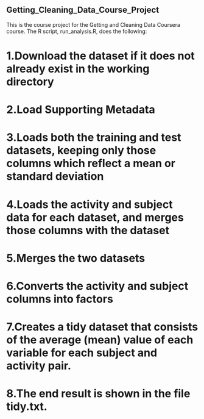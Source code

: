 ## Getting_Cleaning_Data_Course_Project
This is the course project for the Getting and Cleaning Data Coursera course. The R script, run_analysis.R, does the following:

# 1.Download the dataset if it does not already exist in the working directory
# 2.Load Supporting Metadata
# 3.Loads both the training and test datasets, keeping only those columns which reflect a mean or standard deviation
# 4.Loads the activity and subject data for each dataset, and merges those columns with the dataset
# 5.Merges the two datasets
# 6.Converts the activity and subject columns into factors
# 7.Creates a tidy dataset that consists of the average (mean) value of each variable for each subject and activity pair.
# 8.The end result is shown in the file tidy.txt.
